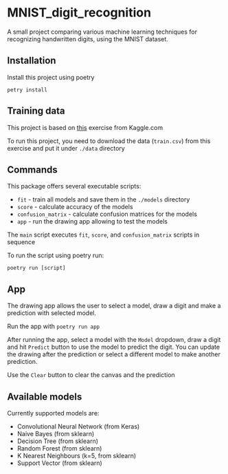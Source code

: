 # MNIST_digit_recognition

A small project comparing various machine learning techniques for recognizing handwritten digits, using the MNIST dataset.

## Installation

Install this project using poetry
```commandline
petry install
```

## Training data

This project is based on [this](https://www.kaggle.com/datasets/oddrationale/mnist-in-csv) exercise from Kaggle.com

To run this project, you need to download the data (``train.csv``) from this exercise and put it under ``./data`` directory

## Commands

This package offers several executable scripts:

- ``fit`` - train all models and save them in the ``./models`` directory
- ``score`` - calculate accuracy of the models
- ``confusion_matrix`` - calculate confusion matrices for the models
- ``app`` - run the drawing app allowing to test the models

The ``main`` script executes ``fit``, ``score``, and ``confusion_matrix`` scripts in sequence

To run the script using poetry run:
```commandline
poetry run [script]
```

## App

The drawing app allows the user to select a model, draw a digit and make a prediction with selected model.

Run the app with ``poetry run app`` 

After running the app, select a model with the ``Model`` dropdown, draw a digit and hit ``Predict`` button to use the model
to predict the digit. You can update the drawing after the prediction or select a different model to make another
prediction.

Use the ``Clear`` button to clear the canvas and the prediction

## Available models

Currently supported models are:
- Convolutional Neural Network (from Keras)
- Naive Bayes (from sklearn)
- Decision Tree (from sklearn)
- Random Forest (from sklearn)
- K Nearest Neighbours (k=5, from sklearn)
- Support Vector (from sklearn)
